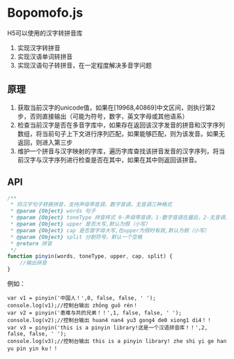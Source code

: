 # Bopomofo.js
H5可以使用的汉字转拼音库
1. 实现汉字转拼音
2. 实现汉语单词转拼音
3. 实现汉语句子转拼音，在一定程度解决多音字问题

## 原理
1. 获取当前汉字的unicode值，如果在[19968,40869]中文区间，则执行第2步，否则直接输出（可能为符号，数字，英文字母或其他语系）
2. 检查当前汉字是否在多音字库中，如果存在返回该汉字发音的拼音和汉字序列数组，将当前句子上下文进行序列匹配，如果能够匹配，则为该发音。如果无返回，则进入第三步
3. 维护一个拼音与汉字映射的字库，遍历字库查找该拼音发音的汉字序列，将当前汉字与汉字序列进行检查是否在其中，如果在其中则返回该拼音。

## API

```js
/**
 * 将汉字句子转换拼音，支持声母带音调，数字音调，无音调三种格式
 * @param {Object} words 句子
 * @param {Object} toneType 拼音样式 0-声母带音调，1-数字音调在最后，2-无音调，默认值0
 * @param {Object} upper 是否大写,默认为假（小写）
 * @param {Object} cap 是否首字母大写,在upper为假时有效,默认为假（小写）
 * @param {Object} split 分割符号，默认一个空格
 * @return 拼音
 */
function pinyin(words, toneType, upper, cap, split) {
    //输出拼音
}
```



例如：

```
var v1 = pinyin('中国人！',0, false, false, ' ');
console.log(v1);//控制台输出 zhōng guǒ rén！
var v2 = pinyin('患难与共的兄弟！！',1, false, false, ' ');
console.log(v2);//控制台输出 huan4 nan4 yu3 gong4 de0 xiong1 di4！！
var v3 = pinyin('this is a pinyin library!这是一个汉语拼音库！！',2, false, false, ' ');
console.log(v3);//控制台输出 this is a pinyin library! zhe shi yi ge han yu pin yin ku！！
```

